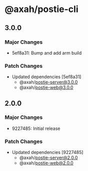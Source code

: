 # @axah/postie-cli

## 3.0.0

### Major Changes

- 5ef8a31: Bump and add arm build

### Patch Changes

- Updated dependencies [5ef8a31]
  - @axah/postie-server@3.0.0
  - @axah/postie-web@3.0.0

## 2.0.0

### Major Changes

- 9227485: Initial release

### Patch Changes

- Updated dependencies [9227485]
  - @axah/postie-server@2.0.0
  - @axah/postie-web@2.0.0
